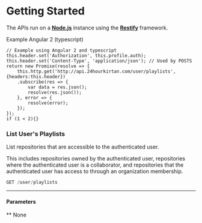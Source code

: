 <div class="page-header">
  <h1  id="page-title">Getting Started</h1>
</div>

The APIs run on a **[Node.js](https://www.nodejs.org)** instance using the **[Restify](http://restify.com/)** framework.

Example Angular 2 (typescript)
```
// Example using Angular 2 and typescript
this.header.set('Authorization', this.profile.auth);
this.header.set('Content-Type', 'application/json'); // Used by POSTS
return new Promise(resolve => {
    this.http.get('http://api.24hourkirtan.com/user/playlists', {headers:this.header})
    .subscribe(res => {
        var data = res.json();
        resolve(res.json());
    }, error => {
        resolve(error);
    });
});
if (1 < 2){}
```

### List User's Playlists

List repositories that are accessible to the authenticated user.

This includes repositories owned by the authenticated user, repositories where the
authenticated user is a collaborator, and repositories that the authenticated user
has access to through an organization membership.

```javascript
GET /user/playlists

```
-------------------
#### Parameters
** None
